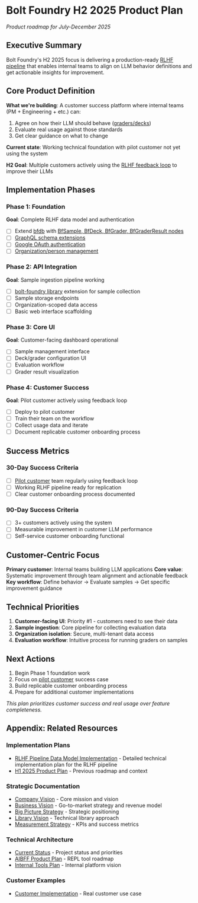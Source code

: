 # Bolt Foundry H2 2025 Product Plan

_Product roadmap for July-December 2025_

## Executive Summary

Bolt Foundry's H2 2025 focus is delivering a production-ready
[RLHF pipeline](../apps/boltfoundry-com/memos/plans/rlhf-pipeline-data-model-implementation.md)
that enables internal teams to align on LLM behavior definitions and get
actionable insights for improvement.

## Core Product Definition

**What we're building**: A customer success platform where internal teams (PM +
Engineering + etc.) can:

1. Agree on how their LLM should behave
   ([graders/decks](../apps/boltfoundry-com/memos/plans/rlhf-pipeline-data-model-implementation.md))
2. Evaluate real usage against those standards
3. Get clear guidance on what to change

**Current state**: Working technical foundation with pilot customer not yet
using the system

**H2 Goal**: Multiple customers actively using the
[RLHF feedback loop](../apps/boltfoundry-com/memos/plans/rlhf-pipeline-data-model-implementation.md)
to improve their LLMs

## Implementation Phases

### Phase 1: Foundation

**Goal**: Complete RLHF data model and authentication

- [ ] Extend [bfdb](../apps/bfDb/memos/guides/data-model.md) with
      [BfSample, BfDeck, BfGrader, BfGraderResult nodes](../apps/boltfoundry-com/memos/plans/rlhf-pipeline-data-model-implementation.md)
- [ ] [GraphQL schema extensions](../apps/bfDb/builders/graphql/README.md)
- [ ] [Google OAuth authentication](../apps/boltFoundry/components/CurrentViewer/LoginWithGoogleButton.tsx)
- [ ] [Organization/person management](../apps/bfDb/classes/CurrentViewer.ts)

### Phase 2: API Integration

**Goal**: Sample ingestion pipeline working

- [ ] [bolt-foundry library](../packages/bolt-foundry/README.md) extension for
      sample collection
- [ ] Sample storage endpoints
- [ ] Organization-scoped data access
- [ ] Basic web interface scaffolding

### Phase 3: Core UI

**Goal**: Customer-facing dashboard operational

- [ ] Sample management interface
- [ ] Deck/grader configuration UI
- [ ] Evaluation workflow
- [ ] Grader result visualization

### Phase 4: Customer Success

**Goal**: Pilot customer actively using feedback loop

- [ ] Deploy to pilot customer
- [ ] Train their team on the workflow
- [ ] Collect usage data and iterate
- [ ] Document replicable customer onboarding process

## Success Metrics

### 30-Day Success Criteria

- [ ] [Pilot customer](../customers/example-customer.com/) team regularly using
      feedback loop
- [ ] Working RLHF pipeline ready for replication
- [ ] Clear customer onboarding process documented

### 90-Day Success Criteria

- [ ] 3+ customers actively using the system
- [ ] Measurable improvement in customer LLM performance
- [ ] Self-service customer onboarding functional

## Customer-Centric Focus

**Primary customer**: Internal teams building LLM applications **Core value**:
Systematic improvement through team alignment and actionable feedback **Key
workflow**: Define behavior → Evaluate samples → Get specific improvement
guidance

## Technical Priorities

1. **Customer-facing UI**: Priority #1 - customers need to see their data
2. **Sample ingestion**: Core pipeline for collecting evaluation data
3. **Organization isolation**: Secure, multi-tenant data access
4. **Evaluation workflow**: Intuitive process for running graders on samples

## Next Actions

1. Begin Phase 1 foundation work
2. Focus on [pilot customer](../customers/example-customer.com/) success case
3. Build replicable customer onboarding process
4. Prepare for additional customer implementations

_This plan prioritizes customer success and real usage over feature
completeness._

## Appendix: Related Resources

### Implementation Plans

- [RLHF Pipeline Data Model Implementation](../apps/boltfoundry-com/memos/plans/rlhf-pipeline-data-model-implementation.md) -
  Detailed technical implementation plan for the RLHF pipeline
- [H1 2025 Product Plan](./2025-h1-product-plan.md) - Previous roadmap and
  context

### Strategic Documentation

- [Company Vision](../memos/guides/company-vision.md) - Core mission and vision
- [Business Vision](../memos/guides/business-vision.md) - Go-to-market strategy
  and revenue model
- [Big Picture Strategy](../memos/guides/big-picture-strategy.md) - Strategic
  positioning
- [Library Vision](../memos/guides/library-vision.md) - Technical library
  approach
- [Measurement Strategy](../memos/guides/measurement-strategy.md) - KPIs and
  success metrics

### Technical Architecture

- [Current Status](../memos/guides/STATUS.md) - Project status and priorities
- [AIBFF Product Plan](../apps/aibff/memos/guides/product-plan.md) - REPL tool
  roadmap
- [Internal Tools Plan](../apps/internalbf/memos/guides/product-plan.md) -
  Internal platform vision

### Customer Examples

- [Customer Implementation](../customers/example-customer.com/) - Real customer
  use case
